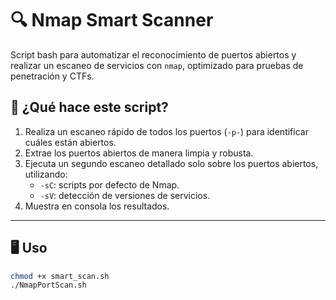 # 🔍 Nmap Smart Scanner

Script bash para automatizar el reconocimiento de puertos abiertos y realizar un escaneo de servicios con `nmap`, optimizado para pruebas de penetración y CTFs.

## 🧠 ¿Qué hace este script?

1. Realiza un escaneo rápido de todos los puertos (`-p-`) para identificar cuáles están abiertos.
2. Extrae los puertos abiertos de manera limpia y robusta.
3. Ejecuta un segundo escaneo detallado solo sobre los puertos abiertos, utilizando:
   - `-sC`: scripts por defecto de Nmap.
   - `-sV`: detección de versiones de servicios.
4. Muestra en consola los resultados.

---

## 🖥️ Uso

```bash
chmod +x smart_scan.sh
./NmapPortScan.sh
